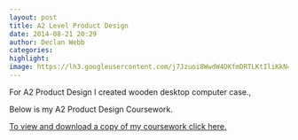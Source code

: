 ```yaml
---
layout: post
title: A2 Level Product Design
date: 2014-08-21 20:29
author: Declan Webb
categories:
highlight:
image: https://lh3.googleusercontent.com/j7Jzuoi8WwdW4DKfmDRTLKtIliKkN4PHmHOSviNWQXyLNYJb321BxAqfoythOe_-b_eBnJdxE-JDrtHUhRtzhsoxZBxClIm2rc2XugO9NyMViq4INBizVBoSD0mnEZMuh1snlG0
---
```

For A2 Product Design I created wooden desktop computer case.,

Below is my A2 Product Design Coursework.

<a href="https://drive.google.com/file/d/0B8DmHQsoX0WjSExfcF9YVEVCeTg/view?usp=sharing" target="_blank">To view and download a copy of my coursework click here.</a>

